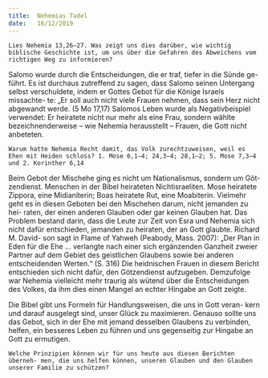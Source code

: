 ```yaml
---
title:  Nehemias Tadel
date:   16/12/2019
---
```


`Lies Nehemia 13,26–27. Was zeigt uns dies darüber, wie wichtig biblische Geschichte ist, um uns über die Gefahren des Abweichens vom richtigen Weg zu informieren?`

Salomo wurde durch die Entscheidungen, die er traf, tiefer in die Sünde ge- führt. Es ist durchaus zutreffend zu sagen, dass Salomo seinen Untergang selbst verschuldete, indem er Gottes Gebot für die Könige Israels missachte- te: „Er soll auch nicht viele Frauen nehmen, dass sein Herz nicht abgewandt werde. (5 Mo 17,17) Salomos Leben wurde als Negativbeispiel verwendet: Er heiratete nicht nur mehr als eine Frau, sondern wählte bezeichnenderweise – wie Nehemia herausstellt – Frauen, die Gott nicht anbeteten.

`Warum hatte Nehemia Recht damit, das Volk zurechtzuweisen, weil es Ehen mit Heiden schloss? 1. Mose 6,1–4; 24,3–4; 28,1–2; 5. Mose 7,3–4 und 2. Korinther 6,14`

Beim Gebot der Mischehe ging es nicht um Nationalismus, sondern um Göt- zendienst. Menschen in der Bibel heirateten Nichtisraeliten. Mose heiratete Zippora, eine Midianiterin; Boas heiratete Rut, eine Moabiterin. Vielmehr geht es in diesen Geboten bei den Mischehen darum, nicht jemanden zu hei- raten, der einen anderen Glauben oder gar keinen Glauben hat. Das Problem bestand darin, dass die Leute zur Zeit von Esra und Nehemia sich nicht dafür entschieden, jemanden zu heiraten, der an Gott glaubte. Richard M. David- son sagt in Flame of Yahweh (Peabody, Mass. 2007): „Der Plan in Eden für die Ehe ... verlangte nach einer sich ergänzenden Ganzheit zweier Partner auf dem Gebiet des geistlichen Glaubens sowie bei anderen entscheidenden Werten.“ (S. 316) Die heidnischen Frauen in diesem Bericht entschieden sich nicht dafür, den Götzendienst aufzugeben. Demzufolge war Nehemia vielleicht mehr traurig als wütend über die Entscheidungen des Volkes, da ihm dies einen Mangel an echter Hingabe an Gott zeigte.

Die Bibel gibt uns Formeln für Handlungsweisen, die uns in Gott veran- kern und darauf ausgelegt sind, unser Glück zu maximieren. Genauso sollte uns das Gebot, sich in der Ehe mit jemand desselben Glaubens zu verbinden, helfen, ein besseres Leben zu führen und uns gegenseitig zur Hingabe an Gott zu ermutigen.

`Welche Prinzipien können wir für uns heute aus diesen Berichten überneh- men, die uns helfen können, unseren Glauben und den Glauben unserer Familie zu schützen?`
